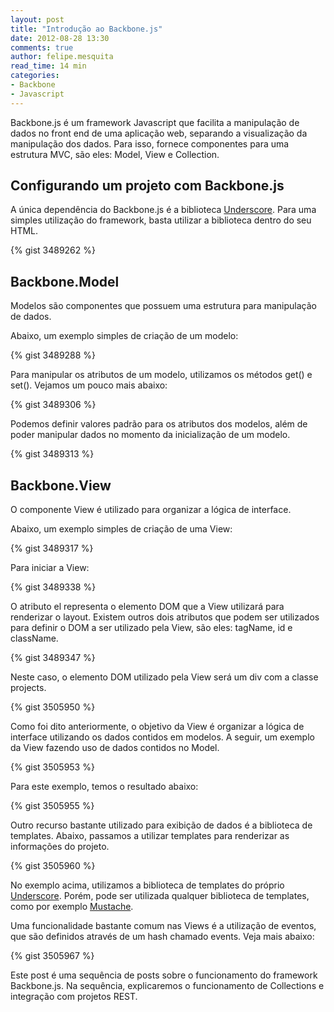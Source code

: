 ```yaml
---
layout: post
title: "Introdução ao Backbone.js"
date: 2012-08-28 13:30
comments: true
author: felipe.mesquita
read_time: 14 min
categories:
- Backbone
- Javascript
---
```


Backbone.js é um framework Javascript que facilita a manipulação de dados no front end de uma aplicação web, separando a visualização da manipulação dos dados. Para isso, fornece componentes para uma estrutura MVC, são eles: Model, View e Collection.

<!-- more -->

## Configurando um projeto com Backbone.js ##

A única dependência do Backbone.js é a biblioteca <a href="http://underscorejs.org/">Underscore</a>. Para uma simples utilização do framework, basta utilizar a biblioteca dentro do seu HTML.

{% gist 3489262 %}

## Backbone.Model ##

Modelos são componentes que possuem uma estrutura para manipulação de dados.

Abaixo, um exemplo simples de criação de um modelo:

{% gist 3489288 %}

Para manipular os atributos de um modelo, utilizamos os métodos get() e set(). Vejamos um pouco mais abaixo:

{% gist 3489306 %}

Podemos definir valores padrão para os atributos dos modelos, além de poder manipular dados no momento da inicialização de um modelo.

{% gist 3489313 %}

## Backbone.View ##

O componente View é utilizado para organizar a lógica de interface.

Abaixo, um exemplo simples de criação de uma View:

{% gist 3489317 %}

Para iniciar a View:

{% gist 3489338 %}

O atributo el representa o elemento DOM que a View utilizará para renderizar o layout. Existem outros dois atributos que podem ser utilizados para definir o DOM a ser utilizado pela View, são eles: tagName, id e className.

{% gist 3489347 %}

Neste caso, o elemento DOM utilizado pela View será um div com a classe projects.

{% gist 3505950 %}

Como foi dito anteriormente, o objetivo da View é organizar a lógica de interface utilizando os dados contidos em modelos. A seguir, um exemplo da View fazendo uso de dados contidos no Model.

{% gist 3505953 %}

Para este exemplo, temos o resultado abaixo:

{% gist 3505955 %}

Outro recurso bastante utilizado para exibição de dados é a biblioteca de templates. Abaixo, passamos a utilizar templates para renderizar as informações do projeto.

{% gist 3505960 %}

No exemplo acima, utilizamos a biblioteca de templates do próprio <a href="http://underscorejs.org/">Underscore</a>. Porém, pode ser utilizada qualquer biblioteca de templates, como por exemplo <a href="http://mustache.github.io/">Mustache</a>.

Uma funcionalidade bastante comum nas Views é a utilização de eventos, que são definidos através de um hash chamado events. Veja mais abaixo:

{% gist 3505967 %}

Este post é uma sequência de posts sobre o funcionamento do framework Backbone.js. Na sequência, explicaremos o funcionamento de Collections e integração com projetos REST.
